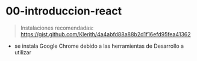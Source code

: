 # 00-introduccion-react

> Instalaciones recomendadas: https://gist.github.com/Klerith/4a4abfd88a88b2d1f16efd95fea41362

- se instala Google Chrome debido a las herramientas de Desarrollo a utilizar